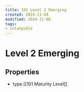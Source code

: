 ```yaml
---
title: 101 Level 2 Emerging
created: 2024-11-08
modified: 2024-11-08
tags:
- intangible
---
```

# Level 2 Emerging
## Properties
- type [[101 Maturity Level]]
